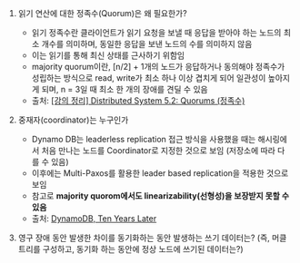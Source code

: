 1. 읽기 연산에 대한 정족수(Quorum)은 왜 필요한가?
    - 읽기 정족수란 클라이언트가 읽기 요청을 보낼 때 응답을 받아야 하는 노드의 최소 개수를 의미하며, 동일한 응답을 보낸 노드의 수를 의미하지 않음
    - 이는 읽기를 통해 최신 상태를 근사하기 위함임
    - majority quorum이란, [n/2] + 1개의 노드가 응답하거나 동의해야 정족수가 성립하는 방식으로 read, write가 최소 하나 이상 겹치게 되어 일관성이 높아지게 되며, n = 3일 때 최소 한 개의 장애를 견딜 수 있음
    - 출처: [[강의 정리] Distributed System 5.2: Quorums (정족수)](https://hayz.tistory.com/entry/%EA%B0%95%EC%9D%98-%EC%A0%95%EB%A6%AC-Distributed-System-52-Quorums-%EC%A0%95%EC%A1%B1%EC%88%98)
 
2. 중재자(coordinator)는 누구인가
    - Dynamo DB는 leaderless replication 접근 방식을 사용했을 때는 해시링에서 처음 만나는 노드를 Coordinator로 지정한 것으로 보임 (저장소에 따라 다를 수 있음)
    - 이후에는 Multi-Paxos를 활용한 leader based replication을 적용한 것으로 보임
    - 참고로 **majority quorom에서도 linearizability(선형성)을 보장받지 못할 수 있음**
    - 출처: [DynamoDB, Ten Years Later](https://www.mydistributed.systems/2022/10/dynamodb-ten-years-later.html?utm_source=chatgpt.com)
3. 영구 장애 동안 발생한 차이를 동기화하는 동안 발생하는 쓰기 데이터는? (즉, 머클 트리를 구성하고, 동기화 하는 동안에 정상 노드에 쓰기된 데이터는?)
